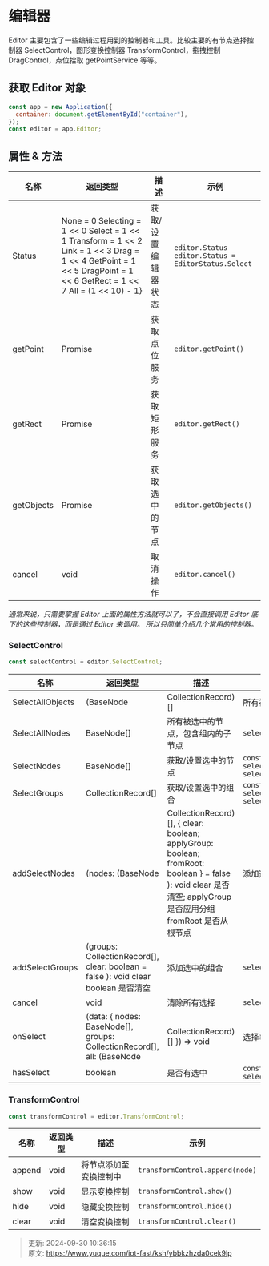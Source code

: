 # 编辑器

<font style="color:rgb(28, 30, 33);">Editor 主要包含了一些编辑过程用到的控制器和工具。比较主要的有节点选择控制器 SelectControl，图形变换控制器 TransformControl，拖拽控制 DragControl，点位拾取 getPointService 等等。</font>

## <font style="color:rgb(28, 30, 33);">获取 Editor 对象</font>
```javascript
const app = new Application({
  container: document.getElementById("container"),
});
const editor = app.Editor;
```

## <font style="color:rgb(28, 30, 33);">属性 & 方法</font>
| 名称 | 返回类型 | 描述 | 示例 |
| --- | --- | --- | --- |
| Status | None = 0   Selecting = 1 << 0   Select = 1 << 1   Transform = 1 << 2   Link = 1 << 3   Drag = 1 << 4   GetPoint = 1 << 5   DragPoint = 1 << 6   GetRect = 1 << 7   All = (1 << 10) - 1} | 获取/设置编辑器状态 | `editor.Status`<br/> `editor.Status = EditorStatus.Select` |
| getPoint | Promise<PointServiceResult> | 获取点位服务 | `editor.getPoint()` |
| getRect | Promise<RectServiceResult> | 获取矩形服务 | `editor.getRect()` |
| getObjects | Promise<NodeServiceResult> | 获取选中的节点 | `editor.getObjects()` |
| cancel | void | 取消操作 | `editor.cancel()` |


_<font style="color:rgb(28, 30, 33);">通常来说，只需要掌握 Editor 上面的属性方法就可以了，不会直接调用 Editor 底下的这些控制器，而是通过 Editor 来调用。 所以只简单介绍几个常用的控制器。</font>_

### <font style="color:rgb(28, 30, 33);">SelectControl</font>
```javascript
const selectControl = editor.SelectControl;
```

| 名称 | 返回类型 | 描述 | 示例 |
| --- | --- | --- | --- |
| SelectAllObjects | (BaseNode | CollectionRecord)[] | 所有被选中的对象，包含节点和组合 | `selectControl.SelectAllObjects` |
| SelectAllNodes | BaseNode[] | 所有被选中的节点，包含组内的子节点 | `selectControl.SelectAllNodes` |
| SelectNodes | BaseNode[] | 获取/设置选中的节点 | `const nodes = selectControl.SelectNodes`<br/> `selectControl.SelectNodes = node` |
| SelectGroups | CollectionRecord[] | 获取/设置选中的组合 | `const groups = selectControl.SelectGroups`<br/> `selectControl.SelectGroups = group` |
| addSelectNodes | (nodes: (BaseNode | CollectionRecord)[], { clear: boolean; applyGroup: boolean; fromRoot: boolean } = false ): void      clear 是否清空;   applyGroup 是否应用分组   fromRoot 是否从根节点 | 添加选中的节点 | `selectControl.addSelectNodes(nodes)` |
| addSelectGroups | (groups: CollectionRecord[], clear: boolean = false ): void   clear boolean 是否清空 | 添加选中的组合 | `selectControl.addSelectGroups(groups)` |
| cancel | void | 清除所有选择 | `selectControl.cancel()` |
| onSelect | (data: { nodes: BaseNode[], groups: CollectionRecord[], all: (BaseNode | CollectionRecord)[] }) => void | 选择事件 | `selectControl.onSelect.add((data) => console.log(data))` |
| hasSelect | boolean | 是否有选中 | `const isSelected = selectControl.hasSelect(node)` |


### <font style="color:rgb(28, 30, 33);">TransformControl</font>
```javascript
const transformControl = editor.TransformControl;
```

| 名称 | 返回类型 | 描述 | 示例 |
| --- | --- | --- | --- |
| append | void | 将节点添加至变换控制中 | `transformControl.append(node)` |
| show | void | 显示变换控制 | `transformControl.show()` |
| hide | void | 隐藏变换控制 | `transformControl.hide()` |
| clear | void | 清空变换控制 | `transformControl.clear()` |




> 更新: 2024-09-30 10:36:15  
> 原文: <https://www.yuque.com/iot-fast/ksh/ybbkzhzda0cek9lp>